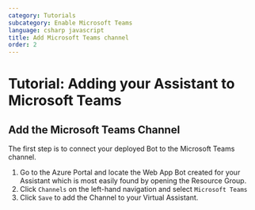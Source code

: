 ```yaml
---
category: Tutorials
subcategory: Enable Microsoft Teams
language: csharp javascript
title: Add Microsoft Teams channel
order: 2
---
```


# Tutorial: Adding your Assistant to Microsoft Teams

## Add the Microsoft Teams Channel

The first step is to connect your deployed Bot to the Microsoft Teams channel.

1. Go to the Azure Portal and locate the Web App Bot created for your Assistant which is most easily found by opening the Resource Group.
2. Click `Channels` on the left-hand navigation and select `Microsoft Teams`
3. Click `Save` to add the Channel to your Virtual Assistant.